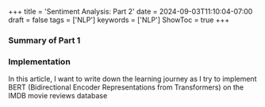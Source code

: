 +++
title = 'Sentiment Analysis: Part 2'
date = 2024-09-03T11:10:04-07:00
draft = false
tags = ['NLP']
keywords = ['NLP']
ShowToc = true
+++

### Summary of Part 1

### Implementation
In this article, I want to write down the learning journey as I try to implement BERT (Bidirectional Encoder Representations from Transformers) on the IMDB movie reviews database